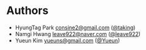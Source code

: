 Authors
=======

- HyungTag Park <consine2@gmail.com> ([@taking](https://github.com/taking))
- Namgi Hwang <leave922@naver.com> ([@leave922](https://github.com/leave922))
- Yueun Kim <yueuns@gmail.com> ([@Yueun](https://github.com/Yueun))

